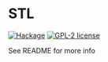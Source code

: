 # STL

[![Hackage](https://img.shields.io/hackage/v/STL.svg)](https://hackage.haskell.org/package/STL)
[![GPL-2 license](https://img.shields.io/badge/license-GPL--2-blue.svg)](LICENSE)

See README for more info